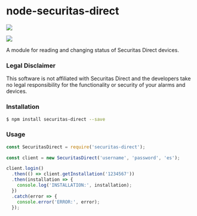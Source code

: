 # node-securitas-direct

[![](https://badges.greenkeeper.io/ptz0n/node-securitas-direct.svg)](https://greenkeeper.io/)

[![](https://travis-ci.org/ptz0n/node-securitas-direct.svg?branch=master)](https://travis-ci.org/ptz0n/node-securitas-direct)

A module for reading and changing status of Securitas Direct devices.

### Legal Disclaimer

This software is not affiliated with Securitas Direct and the developers take no legal responsibility for the functionality or security of your alarms and devices.

### Installation

```bash
$ npm install securitas-direct --save
```

### Usage

```javascript
const SecuritasDirect = require('securitas-direct');

const client = new SecuritasDirect('username', 'password', 'es');

client.login()
  .then(() => client.getInstallation('1234567'))
  .then(installation => {
    console.log('INSTALLATION:', installation);
  })
  .catch(error => {
    console.error('ERROR:', error);
  });
```
